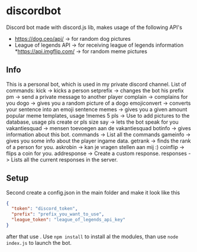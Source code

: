 # discordbot
Discord bot made with discord.js lib, makes usage of the following API's
* https://dog.ceo/api/ -> for random dog pictures
* League of legends API -> for receiving league of legends information
*https://api.imgflip.com/ -> for random meme pictures
## Info
This is a personal bot, which is used in my private discord channel. List of commands:
kick -> kicks a person
setprefix -> changes the bot his prefix
pm -> send a private message to another player
complain -> complains for you
dogo -> gives you a random picture of a dogo
emojiconvert -> converts your sentence into an emoji sentence
memes -> gives you a given amount popular meme templates, usage !memes 5
pls -> Use to add pictures to the database, usage pls create or pls size
say -> lets the bot speak for you
vakantiesquad -> mensen toevoegen aan de vakantiesquad
botinfo -> gives information about this bot.
commands -> List all the commands
gameinfo -> gives you some info about the player ingame data.
getrank -> finds the rank of a person for you.
askrobin -> kan je vragen stellen aan mij :)
coinflip -> flips a coin for you.
addresponse -> Create a custom response.
responses -> Lists all the current responses in the server.
## Setup
Second create a config.json in the main folder and make it look like this
```json
{
  "token": "discord_token",
  "prefix": "prefix_you_want_to_use",
  "league_token": "league_of_legends_api_key"
}
```

after that use . Use ```npm install``` to install al the modules, than use ```node index.js``` to launch the bot.
